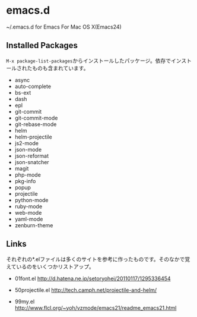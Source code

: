 # emacs.d
~/.emacs.d for Emacs For Mac OS X(Emacs24)

## Installed Packages

`M-x package-list-packages`からインストールしたパッケージ。依存でインストールされたものも含まれています。

- async
- auto-complete
- bs-ext
- dash
- epl
- git-commit
- git-commit-mode
- git-rebase-mode
- helm
- helm-projectile
- js2-mode
- json-mode
- json-reformat
- json-snatcher
- magit
- php-mode
- pkg-info
- popup
- projectile
- python-mode
- ruby-mode
- web-mode
- yaml-mode
- zenburn-theme



## Links

それぞれの*.elファイルは多くのサイトを参考に作ったものです。そのなかで覚えているのをいくつかリストアップ。

- 01font.el
http://d.hatena.ne.jp/setoryohei/20110117/1295336454

- 50projectile.el
http://tech.camph.net/projectile-and-helm/

- 99my.el
http://www.flcl.org/~yoh/vzmode/emacs21/readme_emacs21.html
